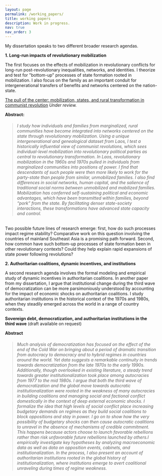 ```yaml
---
layout: page
permalink: /working_papers/
title: working papers
description: Work in progress.
nav: true
nav_order: 3
---
```


My dissertation speaks to two different broader research agendas. 

**1. Long-run impacts of revolutionary mobilization**

The first focuses on the effects of mobilization in revolutionary conflicts for long-run post-revolutionary inequalities, networks, and identities. I theorize and test for "bottom-up" processes of state formation rooted in mobilization. I also focus on the family as an important conduit for intergenerational transfers of benefits and networks centered on the nation-state.  

[The pull of the center: mobilization, states, and rural transformation in communist revolution](/assets/pdf/sub_3.pdf) _Under review._

**Abstract:**

> ###### I study how individuals and families from marginalized, rural communities have become integrated into networks centered on the state through revolutionary mobilization. Using a unique intergenerational and genealogical dataset from Laos, I test a historically influential view of communist revolutions, which sees individual-level mobilization into revolutionary political parties as central to revolutionary transformation. In Laos, revolutionary mobilization in the 1960s and 1970s pulled in individuals from marginalized communities into positions of power. I find that descendants of such people were then more likely to work for the party-state than people from similar, unmobilized families. I also find differences in social networks, human capital, and the salience of traditional social norms between unmobilized and mobilized families. Mobilization has conferred self-sustaining political and economic advantages, which have been transmitted within families, beyond “pork” from the state. By facilitating denser state-society interactions, these transformations have advanced state capacity and control.
>

Two possible future lines of research emerge: first, how do such processes impact regime stability? Comparative work on this question involving the countries of mainland Southeast Asia is a promising path forward. Second, how common have such bottom-up processes of state formation been in other revolutionary contexts? Could they help explain rapid expansions of state power following revolutions?

**2. Authoritarian coalitions, dynamic incentives, and institutions**

A second research agenda involves the formal modeling and empirical study of dynamic incentives in authoritarian coalitions. In another paper from my dissertation, I argue that institutional change during the third wave of democratization can be more parsimoniously understood by accounting for the impact of economic shocks on authoritarian coalitions. I study authoritarian institutions in the historical context of the 1970s and 1980s, when they steadily emerged across the world in a range of country contexts.

**Sovereign debt, democratization, and authoritarian institutions in the third wave** (draft available on request)

**Abstract**

> ###### Much analysis of democratization has focused on the effect of the end of the Cold War on bringing about a period of dramatic transition from autocracy to democracy and to hybrid regimes in countries around the world. Yet data suggests a remarkable continuity in trends towards democratization from the late 1970s to the early 1990s. Additionally, though overlooked in existing literature, a steady trend towards greater institutionalization took place among autocracies from 1977 to the mid 1980s. I argue that both the third wave of democratization and the global move towards autocratic institutionalization were rooted in the weakness of many autocracies in building coalitions and managing social and factional conflict domestically in the context of deep external economic shocks. I formalize the idea that high levels of social conflict place increasing budgetary demands on regimes as they build social coalitions to block oppositions and stay in power. I go on to show how the very possibility of budgetary shocks can then cause autocratic coalitions to unravel in the absence of mechanisms of credible commitment. This happens because actors choose to launch favorable rebellions rather than risk unfavorable future rebellions launched by others.I empirically investigate key hypotheses by analyzing macroeconomic data as well as data on opposition events, cabinets, and institutionalization. In the process, I also present an account of authoritarian institutions rooted in the global history of institutionalization, where institutions emerge to avert coalitional unraveling during times of regime weakness.
>
